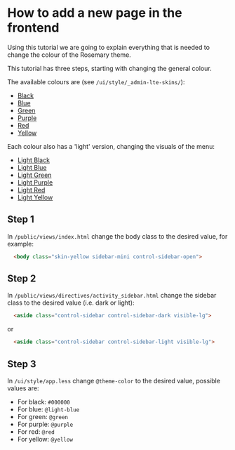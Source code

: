 # How to add a new page in the frontend

Using this tutorial we are going to explain everything that is needed to change the colour of the Rosemary theme.

This tutorial has three steps, starting with changing the general colour.

The available colours are (see `/ui/style/_admin-lte-skins/`):

* [Black](colour-images/black.png)
* [Blue](colour-images/blue.png)
* [Green](colour-images/green.png)
* [Purple](colour-images/purple.png)
* [Red](colour-images/red.png)
* [Yellow](colour-images/yellow.png)

Each colour also has a 'light' version, changing the visuals of the menu:

* [Light Black](colour-images/black-light.png)
* [Light Blue](colour-images/blue-light.png)
* [Light Green](colour-images/green-light.png)
* [Light Purple](colour-images/purple-light.png)
* [Light Red](colour-images/red-light.png)
* [Light Yellow](colour-images/yellow-light.png)

## Step 1

In `/public/views/index.html` change the body class to the desired value, for example:

```html
  <body class="skin-yellow sidebar-mini control-sidebar-open">
```

## Step 2

In `/public/views/directives/activity_sidebar.html` change the sidebar class to the desired value (i.e. dark or light):

```html
  <aside class="control-sidebar control-sidebar-dark visible-lg">
```
or

```html
  <aside class="control-sidebar control-sidebar-light visible-lg">
```

## Step 3

In `/ui/style/app.less` change `@theme-color` to the desired value, possible values are:

* For black: `#000000`
* For blue: `@light-blue`
* For green: `@green`
* For purple: `@purple`
* For red: `@red`
* For yellow: `@yellow`
